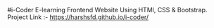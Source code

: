 #i-Coder
E-learning Frontend Website Using HTMl,
CSS & Bootstrap.
Project Link :- https://harshsfd.github.io/i-coder/
